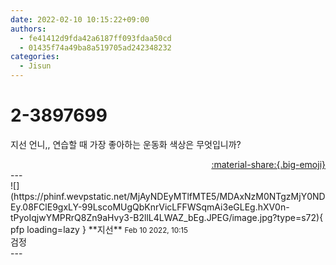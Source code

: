 ```yaml
---
date: 2022-02-10 10:15:22+09:00
authors:
  - fe41412d9fda42a6187ff093fdaa50cd
  - 01435f74a49ba8a519705ad242348232
categories:
  - Jisun
---
```


# 2-3897699

<div class="post-container" markdown="1">
<div class="content-container md-sidebar__scrollwrap" markdown="1">

지선 언니,, 연습할 때 가장 좋아하는 운동화 색상은 무엇입니까?

</div>
</div>

<div style="text-align: right;" markdown="1">
<a href="https://weverse.io/fromis9/fanpost/2-3897699" style="text-align: right;">:material-share:{.big-emoji}</a>
</div>
---

<div class="comments-container md-sidebar__scrollwrap" markdown="1">
<div class="comment" markdown="1">
<div class='id-container' markdown="1">
![](https://phinf.wevpstatic.net/MjAyNDEyMTlfMTE5/MDAxNzM0NTgzMjY0NDEy.08FClE9gxLY-99LscoMUgQbKnrVicLFFWSqmAi3eGLEg.hXV0n-tPyoIqjwYMPRrQ8Zn9aHvy3-B2llL4LWAZ_bEg.JPEG/image.jpg?type=s72){ pfp loading=lazy }
**<span class="artist">지선</span>** <small>Feb 10 2022, 10:15</small><br>
</div>
<div class='comment-body' markdown="1">
검정
</div>
</div>
</div>
---
